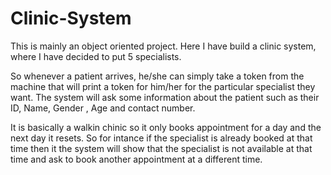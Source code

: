 # Clinic-System

This is mainly an object oriented project.
Here I have build a clinic system, where I have decided to put 5 specialists.

So whenever a patient arrives, he/she can simply take a token from the
machine that will print a token for him/her for the particular specialist they want.
The system will ask some information about the patient such as their ID, Name, Gender , Age
and contact number.

It is basically a walkin chinic so it only books appointment for a day and the next day it resets.
So for intance if the specialist is already booked at that time then it the system
will show that the specialist is not available at that time and ask to book another
appointment at a different time.
